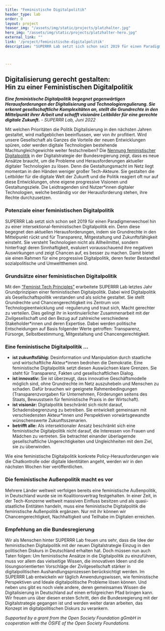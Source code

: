 ```yaml
---
title: "Feministische Digitalpolitik"
header_type: lab
order: 0
layout: project
teaser_img: "/assets/img/static/projects/platzhalter.jpg"
hero_img: "/assets/img/static/projects/platzhalter-hero.jpg"
external_link: ""
link: '/project/feministische-digitalpolitik'
description: "SUPERRR Lab setzt sich schon seit 2019 für einen Paradigmenwechsel hin zu einer intersektional-feministischen Digitalpolitik ein. Denn diese begegnet den aktuellen Herausforderungen, indem sie Grundrechte in den Mittelpunkt rückt und für Transparenz, Mitgestaltung und Zukunftsfähigkeit einsteht."



---
```

<p><h2> Digitalisierung gerecht gestalten: <br>Hin zu einer Feministischen Digitalpolitik</h2></p>
<p>
<i><b>Eine feministische Digitalpolitik begegnet gegenwärtigen Herausforderungen der Digitalisierung und Technologieregulierung. Sie erkennt gesellschaftliche Komplexitäten an, stellt die Grundrechte in den Mittelpunkt ihrer Arbeit und schafft visionäre Leitbilder für eine gerechte digitale Zukunft.</b> - SUPERRR Lab, Juni 2022</i>
</p>

<p>
Mit welchen Prioritäten die Politik Digitalisierung in den nächsten Jahren gestaltet, wird maßgeblichen beeinflussen, wer von ihr profitiert. Wird unsere Gesellschaft als Ganzes die Vorteile der neuen Entwicklungen spüren, oder werden digitale Technologien bestehende Machtungleichgewichte weiter festschreiben? Die <a href="https://digitalstrategie-deutschland.de/medien/">Nennung feministischer Digitalpolitik</a> in der Digitalstrategie der Bundesregierung zeigt, dass es neue Ansätze braucht, um die Probleme und Herausforderungen aktueller digitaler Technologien zu lösen. Denn die Gestaltungsmacht im Netz liegt momentan in den Händen weniger großer Tech-Akteure. Sie gestalten die Leitbilder für die digitale Welt der Zukunft und die Politik reagiert oft nur auf diese Entwicklungen, ohne eigene progressive Visionen und Gestaltungsziele. Die Leidtragenden sind Nutzer*innen digitaler Technologien, welche beständig vor der Herausforderung stehen, ihre Rechte durchzusetzen.
</p>

<p><h3>Potenziale einer feministischen Digitalpolitik</h3></p>

<p>
SUPERRR Lab setzt sich schon seit 2019 für einen Paradigmenwechsel hin zu einer intersektional-feministischen Digitalpolitik ein. Denn diese begegnet den aktuellen Herausforderungen, indem sie Grundrechte in den Mittelpunkt rückt und für Transparenz, Mitgestaltung und Zukunftsfähigkeit einsteht. Sie versteht Technologien nicht als Allheilmittel, sondern hinterfragt deren Sinnhaftigkeit, evaluiert vorausschauend ihre negativen Auswirkungen und zeigt Chancen auf, es besser zu machen. Damit bietet sie einen Rahmen für eine progressive Digitalpolitik, deren fester Bestandteil sozialpolitische und Umweltthemen sind.
</p>

<p><h3>Grundsätze einer feministischen Digitalpolitik</h3></p>

<p>
Mit den <a href="https://superrr.net/feministtech/principles/">“Feminist Tech Principles”</a> erarbeitete SUPERRR Lab letztes Jahr Grundprinzipien einer feministischen Digitalpolitik. Dabei wird Digitalpolitik als Gesellschaftspolitik verstanden und als solche gestaltet. Sie stellt Grundrechte und Chancengerechtigkeit ins Zentrum von Technologieentwicklung und -regulierung und traut sich, Macht gerechter zu verteilen. Dies gelingt ihr in kontinuierlicher Zusammenarbeit mit der Zivilgesellschaft und den Bezug auf zahlreiche verschiedene Stakeholder*innen und deren Expertise. Dabei werden politische Entscheidungen auf Basis folgender Werte getroffen: Transparenz, Fürsorge, Selbstbestimmung, Mitgestaltung und Chancengerechtigkeit.
</p>

<p><h3>Eine feministische Digitalpolitik …</h3></p>

<ul>
  <li><b>ist zukunftsfähig:</b> Desinformation und Manipulation durch staatliche und wirtschaftliche Akteur*innen bedrohen die Demokratie. Eine feministische Digitalpolitik setzt diesen Auswüchsen klare Grenzen. Sie steht für Transparenz, Fakten und gesellschaftlichen Dialog.</li>
  <li><b>ist innovativ:</b> Sie ist überzeugt, dass innovative Geschäftsmodelle möglich sind, ohne Grundrechte im Netz auszuhebeln und Menschen zu schaden. Dafür brauchen wir geeignete Rahmenbedingungen (Transparenzvorgaben für Unternehmen, Förderungen seitens des Staats, Bewusstsein für feministische Praxis in der Wirtschaft).</li>
  <li><b>ist visionär:</b> Digitalpolitik beschränkt sich nicht darauf, Schadensbegrenzung zu betreiben. Sie entwickelt gemeinsam mit verschiedensten Akteur*innen und Perspektiven vorwärtsgewandte wünschenswerte Zukunftsszenarien.</li>
  <li><b>betrifft alle:</b> Als intersektionaler Ansatz beschränkt sich eine feministische Digitalpolitik nicht darauf, die Interessen von Frauen und Mädchen zu vertreten. Sie betrachtet einander überlagernde gesellschaftliche Ungerechtigkeiten und Ungleichheiten mit dem Ziel, sie zu überwinden.</li>
</ul>

<p>
Wie eine feministische Digitalpolitik konkrete Policy-Herausforderungen wie die Chatkontrolle oder digitale Identitäten angeht, werden wir in den nächsten Wochen hier veröffentlichen.
</p>


<p><h3>Die feministische Außenpolitik macht es vor</h3></p>

<p>
Mehrere Länder weltweit verfolgen bereits eine feministische Außenpolitik, in Deutschland wurde sie im Koalitionsvertrag festgehalten. In einer Zeit, in der Tech-Konzerne weltweit massiven Einfluss besitzen und als quasi-staatliche Entitäten handeln, muss eine feministische Digitalpolitik die feministische Außenpolitik ergänzen. Nur mit ihr können wir Chancengerechtigkeit, Nachhaltigkeit und Teilhabe im Digitalen erreichen.
</p>

<p><h3>Empfehlung an die Bundesregierung</h3></p>

<p>
Wir als Menschen hinter SUPERRR Lab freuen uns sehr, dass die Idee der feministischen Digitalpolitik mit der neuen Digitalstrategie Einzug in den politischen Diskurs in Deutschland erhalten hat. Doch müssen nun auch Taten folgen: Um feministische Ansätze in die Digitalpolitik zu einzuführen, muss vor allem das vielseitige Wissen, die innovativen Ideen und die lösungsorientierten Vorschläge der Zivilgesellschaft stärker in digitalpolitischen Aushandlungsprozessen berücksichtigt werden. Im SUPERRR Lab entwickeln wir täglich Anwendungswissen, wie feministische Perspektiven und Ideale digitalpolitische Probleme lösen können. Und neben uns gibt es noch viele andere, deren gemeinsames Wissen die Digitalisierung in Deutschland auf einen erfolgreichen Pfad bringen kann. Wir freuen uns über diesen ersten Schritt, den die Bundesregierung mit der Digitalstrategie gegangen ist und werden weiter daran arbeiten, das Konzept im digitalpolitischen Diskurs zu verankern.
</p>

<p>
<i>Supported by a grant from the Open Society Foundation gGmbH in cooperation with the OSIFE of the Open Society Foundations.</i>
<p>
